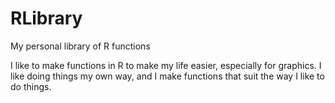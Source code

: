 # RLibrary
My personal library of R functions

I like to make functions in R to make my life easier, especially for graphics. I like doing things my own way, and I make functions that suit the way I like to do things. 
